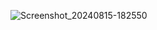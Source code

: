 ![Screenshot_20240815-182550](https://github.com/user-attachments/assets/a0b73bd0-0a58-4033-9b0a-b5d40860a098)
